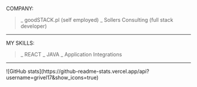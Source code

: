 COMPANY:

>_ goodSTACK.pl (self employed)
>_ Sollers Consulting (full stack developer)

<hr>
MY SKILLS: 

>_ REACT
>_ JAVA
>_ Application Integrations 

<hr>
![GitHub stats](https://github-readme-stats.vercel.app/api?username=grivel17&show_icons=true)  
